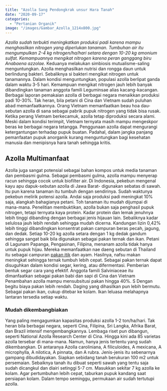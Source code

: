 ```yaml
---
title: "Azolla Sang Pendongkrak unsur Hara Tanah"
date: "2020-09-17"
categories: 
  - "Pertanian Organik"
image: "/images/Gambar_Azolla_1214x800.jpg"
---
```


_Azolla sudah terbukti meningkatkan produksi padi karena mampu menghasilkan nitrogen yang diperlukan tanaman. Tumbuhan air itu mengumpulkan 2-4 kg nitrogen/ha/hari setara dengan 10-20 kg amonium sulfat. Kemampuannya mengikat nitrogen karena peran ganggang biru Anabaena azzolae._ Keduanya melakukan simbiosis mutualisme-saling menguntungkan. Azolla menghasilkan nutrisi dan rongga daun untuk berlindung bakteri. Sebaliknya si bakteri mengikat nitrogen untuk tanamannya. Dalam kondisi menguntungkan, populasi azolla berlipat ganda dalam waktu 3-5 hari. Kemampuan mengikat nitrogen jauh lebih banyak dibandingkan tanaman anggota famili Leguminsae alias kacang-kacangan. Berbagai laporan pemakaian azolla di berbagai negara menaikkan produksi padi 10-30%. Tak heran, bila petani di Cina dan Vietnam sudah puluhan abad memanfaatkannya. Orang Vietnam memanfaatkan beau hoa dau-sebutan azolla di sana sebagai pabrik pupuk nitrogen yang tidak bisa rusak. Ketika perang Vietnam berkecamuk, azolla tetap diproduksi secara alami. Meski dalam kondisi terimpit, Vietnam ternyata masih mampu mengeskpor beras ke berbagai negara tetangga. Penggunaan azolla dapat mengurangi ketergantungan terhadap pupuk buatan. Padahal, dalam jangka panjang pemanfaatan pupuk anorganik kurang menguntungkan bagi kesehatan manusia dan menipisnya hara tanah sehingga kritis.

## Azolla Multimanfaat

Azolla juga sangat potensial sebagai bahan kompos untuk media tanaman dan pembasmi gulma. Sebagai pembasmi gulma, azolla mampu menyerap racun sehingga cocok untuk biofilter air. Di Indonesia, pekebun mengenal kayu apu dapuk-sebutan azolla di Jawa Barat- digunakan sebatas di sawah. Itu pun karena tanaman itu tumbuh dengan sendirinya. Sudah waktunya pekebun melirik potensi azolla. Andai saja produksi padi meningkat 10% saja, alangkah bahagianya petani. Toh tanaman itu mudah dijumpai di mana-mana. Penelitian membuktikan, azolla bukan saja penghasil pupuk nitrogen, tetapi ternyata kaya protein. Kadar protein dan lemak jenuhnya lebih tinggi dibanding dengan berbagai jenis hijauan lain. Sebaliknya kadar selulosa jauh lebih rendah sehingga mudah dicerna. Kandungan lizin 0,42% lebih tinggi dibandingkan konsentrat pakan campuran beras pecah, jagung, dan dedak. Setiap 10-20 kg azolla setara dengan 1 kg dedak gandum sehingga sangat baik bila digunakan sebagai pakan ternak dan ikan. Petani di Lagunam Papanga, Pengasinan, Filipina, menanam azolla tidak hanya untuk pupuk hijau. Mereka memanfaatkan nae daeng sebutan di Thailand itu sebagai campuran [pakan itik](http://localhost/mitra/pakan-itik-irit-dari-limbah-guna.html) dan ayam. Hasilnya, nafsu makan meningkat sehingga ternak tumbuh lebih cepat. Sebagai pakan ternak dapat disuguhkan dalam kondisi segar, kering, atau difermentasi. Pemberian bentuk segar cara yang efektif. Anggota famili Salviniaceae itu dimanfaatkan sebagai pakan babi dan sapi di Cina dan Vietnam Penambahan azolla mampu mensubsitusi pakan hingga 40%. S Dengan begitu biaya pakan lebih rendah. Daging yang dihasilkan pun lebih bermutu. Sebagai pakan ikan, cukup ditebar ke kolam. Ikan leluasa melahapnya lantaran tersedia setiap waktu.

### Mudah dikembangbiakan

Yang paling mengagumkan kapasitas produksi azolla 1-2 ton/ha/hari. Tak heran bila berbagai negara, seperti Cina, Filipina, Sri Langka, Afrika Barat, dan Brazil intensif mengembangkannya. Lembaga riset pun dibangun, seperti National Azolla Research Center di Cina. Hingga kini ada 85 varietas azolla tersebar di mana-mana. Namun, hanya jenis tertentu yang sudah dikembangkan. Di antaranya Azolla caroliniana, A filiculoides, A mexicana, A microphylla, A nilotica, A pinnata, dan A rubra. Jenis-jenis itu sebenarnya gampang dibudidayakan. Siapkan sebidang tanah berukuran 100 m2 untuk persemaian. Sebaiknya tanah itu dibuat seperti sawah yang tentu saja sudah dicangkul dan diairi setinggi 5-7 cm. Masukkan sekitar 7 kg azolla ke kolam. Agar pertumbuhan lebih cepat, taburkan pupuk kandang saat persiapan kolam. Dalam tempo seminggu, permukaan air sudah tertutupi azolla.
